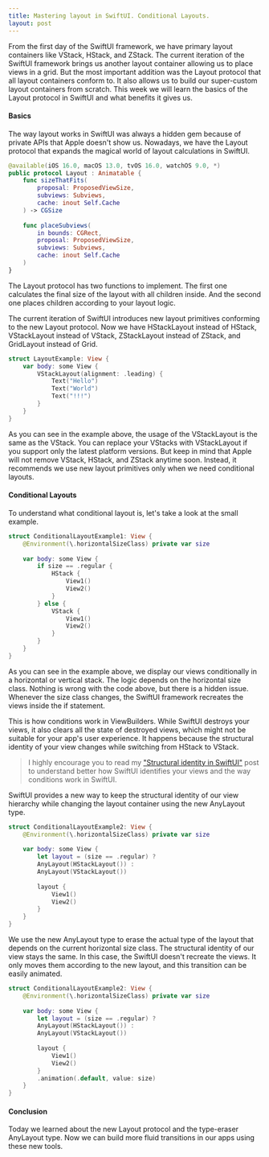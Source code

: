 ```yaml
---
title: Mastering layout in SwiftUI. Conditional Layouts.
layout: post
---
```


From the first day of the SwiftUI framework, we have primary layout containers like VStack, HStack, and ZStack. The current iteration of the SwiftUI framework brings us another layout container allowing us to place views in a grid. But the most important addition was the Layout protocol that all layout containers conform to. It also allows us to build our super-custom layout containers from scratch. This week we will learn the basics of the Layout protocol in SwiftUI and what benefits it gives us.

#### Basics
The way layout works in SwiftUI was always a hidden gem because of private APIs that Apple doesn't show us. Nowadays, we have the Layout protocol that expands the magical world of layout calculations in SwiftUI. 

```swift
@available(iOS 16.0, macOS 13.0, tvOS 16.0, watchOS 9.0, *)
public protocol Layout : Animatable {
    func sizeThatFits(
        proposal: ProposedViewSize,
        subviews: Subviews,
        cache: inout Self.Cache
    ) -> CGSize
    
    func placeSubviews(
        in bounds: CGRect,
        proposal: ProposedViewSize,
        subviews: Subviews,
        cache: inout Self.Cache
    ) 
}
```

The Layout protocol has two functions to implement. The first one calculates the final size of the layout with all children inside. And the second one places children according to your layout logic.

The current iteration of SwiftUI introduces new layout primitives conforming to the new Layout protocol. Now we have HStackLayout instead of HStack, VStackLayout instead of VStack, ZStackLayout instead of ZStack, and GridLayout instead of Grid. 

```swift
struct LayoutExample: View {
    var body: some View {
        VStackLayout(alignment: .leading) {
            Text("Hello")
            Text("World")
            Text("!!!")
        }
    }
}
```

As you can see in the example above, the usage of the VStackLayout is the same as the VStack. You can replace your VStacks with VStackLayout if you support only the latest platform versions. But keep in mind that Apple will not remove VStack, HStack, and ZStack anytime soon. Instead, it recommends we use new layout primitives only when we need conditional layouts.

#### Conditional Layouts
To understand what conditional layout is, let's take a look at the small example.

```swift
struct ConditionalLayoutExample1: View {
    @Environment(\.horizontalSizeClass) private var size
    
    var body: some View {
        if size == .regular {
            HStack {
                View1()
                View2()
            }
        } else {
            VStack {
                View1()
                View2()
            }
        }
    }
}
```

As you can see in the example above, we display our views conditionally in a horizontal or vertical stack. The logic depends on the horizontal size class. Nothing is wrong with the code above, but there is a hidden issue. Whenever the size class changes, the SwiftUI framework recreates the views inside the if statement. 

This is how conditions work in ViewBuilders. While SwiftUI destroys your views, it also clears all the state of destroyed views, which might not be suitable for your app's user experience. It happens because the structural identity of your view changes while switching from HStack to VStack.

> I highly encourage you to read my ["Structural identity in SwiftUI"](/2021/12/09/structural-identity-in-swiftui/) post to understand better how SwiftUI identifies your views and the way conditions work in SwiftUI.

SwiftUI provides a new way to keep the structural identity of our view hierarchy while changing the layout container using the new AnyLayout type.

```swift
struct ConditionalLayoutExample2: View {
    @Environment(\.horizontalSizeClass) private var size
    
    var body: some View {
        let layout = (size == .regular) ?
        AnyLayout(HStackLayout()) :
        AnyLayout(VStackLayout())
        
        layout {
            View1()
            View2()
        }
    }
}
```

We use the new AnyLayout type to erase the actual type of the layout that depends on the current horizontal size class. The structural identity of our view stays the same. In this case, the SwiftUI doesn't recreate the views. It only moves them according to the new layout, and this transition can be easily animated.

```swift
struct ConditionalLayoutExample2: View {
    @Environment(\.horizontalSizeClass) private var size
    
    var body: some View {
        let layout = (size == .regular) ?
        AnyLayout(HStackLayout()) :
        AnyLayout(VStackLayout())
        
        layout {
            View1()
            View2()
        }
        .animation(.default, value: size)
    }
}
```

#### Conclusion
Today we learned about the new Layout protocol and the type-eraser AnyLayout type. Now we can build more fluid transitions in our apps using these new tools.



